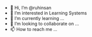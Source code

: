 - 👋 Hi, I’m @ruhinsan
- 👀 I’m interested in Learning Systems
- 🌱 I’m currently learning ...
- 💞️ I’m looking to collaborate on ...
- 📫 How to reach me ...

<!---
ruhinsan/ruhinsan is a ✨ special ✨ repository because its `README.md` (this file) appears on your GitHub profile.
You can click the Preview link to take a look at your changes.
--->
